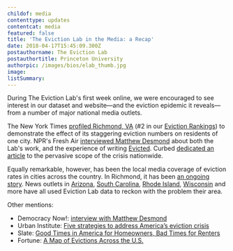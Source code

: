 ```yaml
---
childof: media
contenttype: updates
contentcat: media
featured: false
title: 'The Eviction Lab in the Media: a Recap'
date: 2018-04-17T15:45:09.300Z
postauthorname: The Eviction Lab
postauthortitle: Princeton University
authorpic: /images/bios/elab_thumb.jpg
image: 
listSummary: 
---
```

During The Eviction Lab's first week online, we were encouraged to see interest in our dataset and website—and the eviction epidemic it reveals—from a number of major national media outlets. 

<span class="ak-bold">The New York Times</span> <a href="https://www.nytimes.com/interactive/2018/04/07/upshot/millions-of-eviction-records-a-sweeping-new-look-at-housing-in-america.html" target="_blank">profiled Richmond, VA</a> (#2 in our <a href="https://evictionlab.org/rankings/#/evictions?r=United%20States&a=0&d=evictionRate&l=1" target="_blank">Eviction Rankings</a>) to demonstrate the effect of its staggering eviction numbers on residents of one city. NPR's <span class="ak-bold">Fresh Air</span> <a href="https://www.npr.org/2018/04/12/601783346/first-ever-evictions-database-shows-were-in-the-middle-of-a-housing-crisis" target="_blank">interviewed Matthew Desmond</a> about both the Lab's work, and the experience of writing <a class="ital" href="http://evictedbook.com" target="_blank">Evicted</a>. <span class="ak-bold">Curbed</span> <a href="https://www.curbed.com/2018/4/9/17216054/eviction-records-data-matthew-desmond-princeton" target="_blank">dedicated an article</a> to the pervasive scope of the crisis nationwide.

Equally remarkable, however, has been the local media coverage of eviction rates in cities across the country. In Richmond, it has been <a href="http://www.wric.com/news/local-news/richmond/richmond-landlord-reacts-to-citys-eviction-rate/1109945428" target="_blank">an ongoing story</a>. News outlets in <a href="https://www.azcentral.com/story/news/local/arizona-best-reads/2018/04/13/eviction-rate-spikes-again-across-phoenix-affordable-housing-crisis-worsens/508696002/" target="_blank">Arizona</a>, <a href="https://www.postandcourier.com/news/eviction-rates-in-north-charleston-columbia-some-of-the-highest/article_bebe69e2-3cd3-11e8-b412-331e6a815e34.html" target="_blank">South Carolina</a>, <a href="http://www.providencejournal.com/news/20180415/eviction-rate-in-ri-leads-region" target="_blank">Rhode Island</a>, <a href="https://www.wpr.org/southeastern-wisconsin-counties-have-highest-eviction-rates-state" target="_blank">Wisconsin</a> and more have all used Eviction Lab data to reckon with the problem their area.

<span class="ak-bold">Other mentions:</span>

<ul>
<li><span class="ak-bold">Democracy Now!</span>: <a href="https://www.democracynow.org/2018/4/13/nearly_4_people_are_evicted_every" target="_blank">interview with Matthew Desmond</a></li> 
<li><span class="ak-bold">Urban Institute:</span> <a href="https://www.urban.org/urban-wire/five-strategies-address-americas-eviction-crisis" target="_blank">Five strategies to address America’s eviction crisis</a></li>
<li><span class="ak-bold">Slate:</span> <a href="https://slate.com/business/2018/04/good-times-in-america-for-homeowners-bad-times-for-renters.html" target="_blank">Good Times in America for Homeowners, Bad Times for Renters</a></li>
<li><span class="ak-bold">Fortune:</span> <a href="http://fortune.com/2018/04/13/counting-down-to-the-scandal-finale/" target="_blank">A Map of Evictions Across the U.S.</a></li>
</ul>


